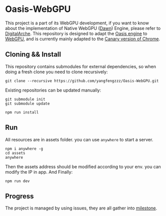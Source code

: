 # Oasis-WebGPU

This project is a part of its WebGPU development, if you want to know about the implementation of Native
WebGPU ([Dawn](https://dawn.googlesource.com/dawn))
Engine, please refer to [DigitalArche](https://github.com/yangfengzzz/DigitalArche). This repository is designed to
adapt the [Oasis engine](https://github.com/oasis-engine/engine) to [WebGPU](https://github.com/gpuweb/types), and is
currently mainly adapted to the [Canary version of Chrome](https://www.google.com/intl/zh-CN/chrome/canary/).

## Cloning && Install

This repository contains submodules for external dependencies, so when doing a fresh clone you need to clone
recursively:

```shell
git clone --recursive https://github.com/yangfengzzz/Oasis-WebGPU.git
```

Existing repositories can be updated manually:

```shell
git submodule init
git submodule update
```

```shell
npm run install
```

## Run

All resources are in assets folder. you can use ```anywhere``` to start a server.

```shell
npm i anywhere -g
cd assets
anywhere
```

Then the assets address should be modified according to your env. you can modify the IP in app. And Finally:

```shell
npm run dev
```

## Progress

The project is managed by using issues, they are all gather
into [milestone](https://github.com/yangfengzzz/Oasis-WebGPU/milestones).
